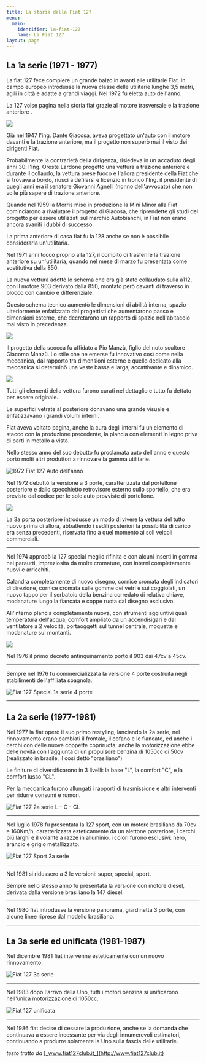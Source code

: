 ```yaml
---
title: La storia della Fiat 127
menu:
  main:
    identifier: la-fiat-127
    name: La Fiat 127
layout: page
---
```

## La 1a serie (1971 - 1977)

La fiat 127 fece compiere un grande balzo in avanti alle utilitarie Fiat. In campo europeo introdusse la nuova classe delle utilitarie lunghe 3,5 metri, agili in città e adatte a grandi viaggi. Nel 1972 fu eletta auto dell'anno.

La 127 volse pagina nella storia fiat grazie al motore trasversale e la trazione anteriore .

![](/images/127-1a-serie.jpg)

Già nel 1947 l'ing. Dante Giacosa, aveva progettato un'auto con il motore davanti e la trazione anteriore, ma il progetto non superò mai il visto dei dirigenti Fiat.

Probabilmente la contrarietà della dirigenza, risiedeva in un accaduto degli anni 30: l'Ing. Oreste Lardone progettò una vettura a trazione anteriore e durante il collaudo, la vettura prese fuoco e l'allora presidente della Fiat che si trovava a bordo, riuscì a defilarsi e licenzio in tronco l'Ing. il presidente di quegli anni era il senatore Giovanni Agnelli (nonno dell'avvocato) che non volle più sapere di trazione anteriore.

Quando nel 1959 la Morris mise in produzione la Mini Minor alla Fiat cominciarono a rivalutare il progetto di Giacosa, che riprendette gli studi del progetto per essere utilizzati sul marchio Autobianchi, in Fiat non erano ancora svaniti i dubbi di successo.

La prima anteriore di casa fiat fu la 128 anche se non è possibile considerarla un'utilitaria.

Nel 1971 anni toccò proprio alla 127, il compito di trasferire la trazione anteriore su un'utilitaria, quando nel mese di marzo fu presentata come sostitutiva della 850.

La nuova vettura adottò lo schema che era già stato collaudato sulla a112, con il motore 903 derivato dalla 850, montato però davanti di traverso in blocco con cambio e differenziale.

Questo schema tecnico aumentò le dimensioni di abilità interna, spazio ulteriormente enfatizzato dai progettisti che aumentarono passo e dimensioni esterne, che decretarono un rapporto di spazio nell'abitacolo mai visto in precedenza.

![](/images/127-spaccato.webp)

Il progetto della scocca fu affidato a Pio Manzù, figlio del noto scultore Giacomo Manzù. Lo stile che ne emerse fu innovativo così come nella meccanica, dal rapporto tra dimensioni esterne e quello dedicato alla meccanica si determinò una veste bassa e larga, accattivante e dinamico.

![](/images/pio_manzù.jpg)

Tutti gli elementi della vettura furono curati nel dettaglio e tutto fu dettato per essere originale.

Le superfici vetrate al posteriore donavano una grande visuale e enfatizzavano i grandi volumi interni.

Fiat aveva voltato pagina, anche la cura degli interni fu un elemento di stacco con la produzione precedente, la plancia con elementi in legno priva di parti in metallo a vista.

Nello stesso anno del suo debutto fu proclamata auto dell'anno e questo portò molti altri produttori a rinnovare la gamma utilitarie.

![](/images/127-auto-anno-72.jpg "1972 Fiat 127 Auto dell'anno")

Nel 1972 debuttò la versione a 3 porte, caratterizzata dal portellone posteriore e dallo specchietto retrovisore esterno sullo sportello, che era previsto dal codice per le sole auto provviste di portellone.

![](/images/127-3-porte.jpg)

La 3a porta posteriore introdusse un modo di vivere la vettura del tutto nuovo prima di allora, abbattendo i sedili posteriori la possibilità di carico era senza precedenti, riservata fino a quel momento ai soli veicoli commerciali.

- - -

Nel 1974 approdò la 127 special meglio rifinita e con alcuni inserti in gomma nei paraurti, impreziosita da molte cromature, con interni completamente nuovi e arricchiti.

Calandra completamente di nuovo disegno, cornice cromata degli indicatori di direzione, cornice cromata sulle gomme dei vetri e sui coggiolati, un nuovo tappo per il serbatoio della benzina corredato di relativa chiave, modanature lungo la fiancata e coppe ruota dal disegno esclusivo.

All'interno plancia completamente nuova, con strumenti aggiuntivi quali temperatura dell'acqua, comfort ampliato da un accendisigari e dal ventilatore a 2 velocità, portaoggetti sul tunnel centrale, moquette e modanature sui montanti.

![](/images/127special-differenze.jpg)

Nel 1976 il primo decreto antinquinamento portò il 903 dai 47cv a 45cv.

- - -

Sempre nel 1976 fu commercializzata la versione 4 porte costruita negli stabilimenti dell'affiliata spagnola.

![](/images/127-4porte.jpg "Fiat 127 Special 1a serie 4 porte ")

- - -

## La 2a serie (1977-1981)

Nel 1977 la fiat operò il suo primo restyling, lanciando la 2a serie, nel rinnovamento erano cambiati il frontale, il cofano e le fiancate, ed anche i cerchi con delle nuove coppette copriruota; anche la motorizzazione ebbe delle novità con l'aggiunta di un propulsore benzina di 1050cc di 50cv (realizzato in brasile, il cosi dettò "brasiliano")

Le finiture di diversificarono in 3 livelli: la base "L", la comfort "C", e la comfort lusso "CL".

Per la meccanica furono allungati i rapporti di trasmissione e altri interventi per ridurre consumi e rumori.

![](/images/127-2aserie.jpg "Fiat 127 2a serie L - C - CL")

- - -

Nel luglio 1978 fu presentata la 127 sport, con un motore brasiliano da 70cv e 160Km/h, caratterizzata esteticamente da un alettone posteriore, i cerchi più larghi e il volante a razze in alluminio. i colori furono esclusivi: nero, arancio e grigio metallizzato.

![](/images/127sport.jpg "Fiat 127 Sport 2a serie")

- - -

Nel 1981 si ridussero a 3 le versioni: super, special, sport.

Sempre nello stesso anno fu presentata la versione con motore diesel, derivata dalla versione brasiliano la 147 diesel.

- - -

Nel 1980 fiat introdusse la versione panorama, giardinetta 3 porte, con alcune linee riprese dal modello brasiliano.

- - -

## La 3a serie ed unificata (1981-1987)

Nel dicembre 1981 fiat intervenne esteticamente con un nuovo rinnovamento.

![](/images/fiat127_3aserie.png "Fiat 127 3a serie")

- - -

Nel 1983 dopo l'arrivo della Uno, tutti i motori benzina si unificarono nell'unica motorizzazione di 1050cc.

![](/images/127-unificata.jpg "Fiat 127 unificata")

- - -

Nel 1986 fiat decise di cessare la produzione, anche se la domanda che continuava a essere incessante per via degli innumerevoli estimatori, continuando a produrre solamente la Uno sulla fascia delle utilitarie.

_testo tratto da_ [_www.fiat127club.it_](http://www.fiat127club.it)

